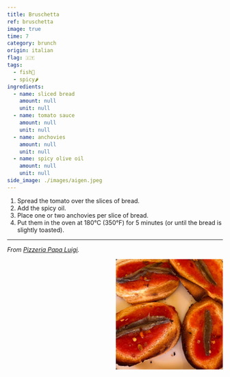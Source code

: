 ```yaml
---
title: Bruschetta
ref: bruschetta
image: true
time: 7
category: brunch
origin: italian
flag: 🇮🇹
tags:
  - fish🦈
  - spicy🌶️
ingredients:
  - name: sliced bread
    amount: null
    unit: null
  - name: tomato sauce
    amount: null
    unit: null
  - name: anchovies
    amount: null
    unit: null
  - name: spicy olive oil
    amount: null
    unit: null
side_image: ./images/aigen.jpeg
---
```


1. Spread the tomato over the slices of bread.
2. Add the spicy oil.
3. Place one or two anchovies per slice of bread.
4. Put them in the oven at 180°C (350°F) for 5 minutes (or until the bread is slightly toasted).
---

_From [Pizzeria Papa Luigi](https://maps.app.goo.gl/wTpAwbJGC6yX76Vn9)._

<img src="images/bruschetta.png" style="width:250px; float:right;"/>